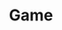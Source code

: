 ---
title: "Game"
icon: images/icons/game-controller.png
source: https://www.flaticon.com/free-icon/game-control_1722368
icon-creator: Freepik
---